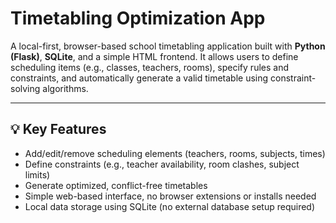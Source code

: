 # Timetabling Optimization App

A local-first, browser-based school timetabling application built with **Python (Flask)**, **SQLite**, and a simple HTML frontend. It allows users to define scheduling items (e.g., classes, teachers, rooms), specify rules and constraints, and automatically generate a valid timetable using constraint-solving algorithms.

---

## 💡 Key Features

- Add/edit/remove scheduling elements (teachers, rooms, subjects, times)
- Define constraints (e.g., teacher availability, room clashes, subject limits)
- Generate optimized, conflict-free timetables
- Simple web-based interface, no browser extensions or installs needed
- Local data storage using SQLite (no external database setup required)
